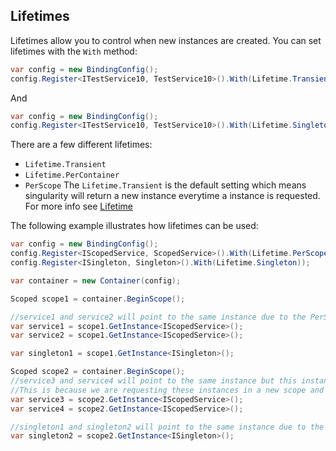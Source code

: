 ## Lifetimes
Lifetimes allow you to control when new instances are created. You can set lifetimes with the `With` method:
```cs
var config = new BindingConfig();
config.Register<ITestService10, TestService10>().With(Lifetime.Transient);
```
And
```cs
var config = new BindingConfig();
config.Register<ITestService10, TestService10>().With(Lifetime.Singleton);
```

There are a few different lifetimes:
- `Lifetime.Transient`
- `Lifetime.PerContainer`
- `PerScope`
The `Lifetime.Transient` is the default setting which means singularity will return a new instance everytime a instance is requested. For more info see [Lifetime](~/api/Singularity.Lifetime.yml)

The following example illustrates how lifetimes can be used:
```cs
var config = new BindingConfig();
config.Register<IScopedService, ScopedService>().With(Lifetime.PerScope));
config.Register<ISingleton, Singleton>().With(Lifetime.Singleton));

var container = new Container(config);

Scoped scope1 = container.BeginScope();

//service1 and service2 will point to the same instance due to the PerScope lifetime
var service1 = scope1.GetInstance<IScopedService>();
var service2 = scope1.GetInstance<IScopedService>();

var singleton1 = scope1.GetInstance<ISingleton>();

Scoped scope2 = container.BeginScope();
//service3 and service4 will point to the same instance but this instance is not the same as the one that service1 and service2 point to.
//This is because we are requesting these instances in a new scope and the services are registered as PerScope
var service3 = scope2.GetInstance<IScopedService>();
var service4 = scope2.GetInstance<IScopedService>();

//singleton1 and singleton2 will point to the same instance due to the Singleton lifetime
var singleton2 = scope2.GetInstance<ISingleton>();
```